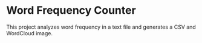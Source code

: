 # Word Frequency Counter

This project analyzes word frequency in a text file and generates a CSV and WordCloud image.
